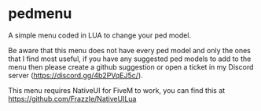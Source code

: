 # pedmenu
A simple menu coded in LUA to change your ped model.

Be aware that this menu does not have every ped model and only the ones that I find most useful,
if you have any suggested ped models to add to the menu then please create a github suggestion or
open a ticket in my Discord server (https://discord.gg/4b2PVqEJ5c/).

This menu requires NativeUI for FiveM to work, you can find this at https://github.com/FrazzIe/NativeUILua
